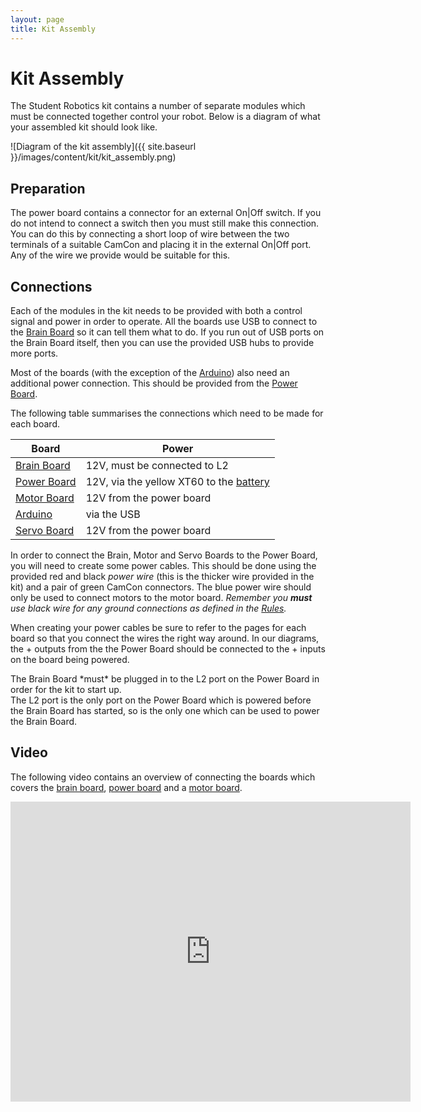 ```yaml
---
layout: page
title: Kit Assembly
---
```


# Kit Assembly

The Student Robotics kit contains a number of separate modules which must be connected together control your robot.
Below is a diagram of what your assembled kit should look like.

![Diagram of the kit assembly]({{ site.baseurl }}/images/content/kit/kit_assembly.png)


## Preparation

The power board contains a connector for an external On|Off switch.
If you do not intend to connect a switch then you must still make this connection.
You can do this by connecting a short loop of wire between the two terminals of a suitable CamCon and placing it in the external On|Off port.
Any of the wire we provide would be suitable for this.


## Connections

Each of the modules in the kit needs to be provided with both a control signal and power in order to operate.
All the boards use USB to connect to the [Brain Board](/docs/kit/brain_board) so it can tell them what to do.
If you run out of USB ports on the Brain Board itself, then you can use the provided USB hubs to provide more ports.

Most of the boards (with the exception of the [Arduino](/docs/kit/arduino)) also need an additional power connection.
This should be provided from the [Power Board](/docs/kit/power_board).

The following table summarises the connections which need to be made for each board.

Board                                   | Power
----------------------------------------|------------------------------
[Brain Board](/docs/kit/brain_board)    | 12V, must be connected to L2
[Power Board](/docs/kit/power_board)    | 12V, via the yellow XT60 to the [battery](/docs/kit/batteries)
[Motor Board](/docs/kit/motor_board)    | 12V from the power board
[Arduino](/docs/kit/arduino)            | via the USB
[Servo Board](/docs/kit/servo_board)    | 12V from the power board

In order to connect the Brain, Motor and Servo Boards to the Power Board, you will need to create some power cables.
This should be done using the provided red and black _power wire_ (this is the thicker wire provided in the kit) and a pair of green CamCon connectors.
The blue power wire should only be used to connect motors to the motor board.
_Remember you **must** use black wire for any ground connections as defined in the [Rules](/docs/rules)._

When creating your power cables be sure to refer to the pages for each board so that you connect the wires the right way around.
In our diagrams, the <span class="positive-connector">+</span> outputs from the the Power Board should be connected to the <span class="positive-connector">+</span> inputs on the board being powered.

<div class="info" markdown="1">
  The Brain Board *must* be plugged in to the L2 port on the Power Board in order for the kit to start up.
  <br>
  The L2 port is the only port on the Power Board which is powered before the Brain Board has started,
  so is the only one which can be used to power the Brain Board.
</div>


## Video

The following video contains an overview of connecting the boards which covers the [brain board](/docs/kit/brain_board), [power board](/docs/kit/power_board) and a [motor board](/docs/kit/motor_board).

<div class="centered-content">
  <iframe class="video center"
          height="480"
          width="640"
          src="https://www.youtube-nocookie.com/embed/HQmL_3giLvc?rel=0"
          frameborder="0"
          allowfullscreen>
  </iframe>
</div>

